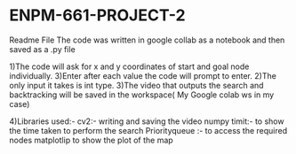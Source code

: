 # ENPM-661-PROJECT-2
Readme File
The code was written in google collab as a notebook and then saved as a .py file

1)The code will ask for x and y coordinates of start and goal node individually.
3)Enter after each value the code will prompt to enter.
2)The only input it takes is int type.
3)The video that outputs the search and backtracking will be saved in the workspace( My Google colab ws in my case)



4)Libraries used:-
cv2:- writing and saving the video
numpy
timit:- to show the time taken to perform the search
Priorityqueue :- to access the required nodes 
matplotlip to show the plot of the map
